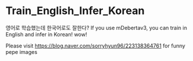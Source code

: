# Train_English_Infer_Korean
영어로 학습했는데 한국어로도 잘한다? If you use mDebertav3, you can train in English and infer in Korean! wow! 

Please visit https://blog.naver.com/sorryhyun96/223138364761 for funny pepe images
